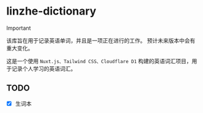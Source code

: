 # linzhe-dictionary

> [!IMPORTANT]
> 该库旨在用于记录英语单词，并且是一项正在进行的工作。 预计未来版本中会有重大变化。

这是一个使用 `Nuxt.js、Tailwind CSS、Cloudflare D1` 构建的英语词汇项目，用于记录个人学习的英语词汇。

## TODO

- [x] 生词本
